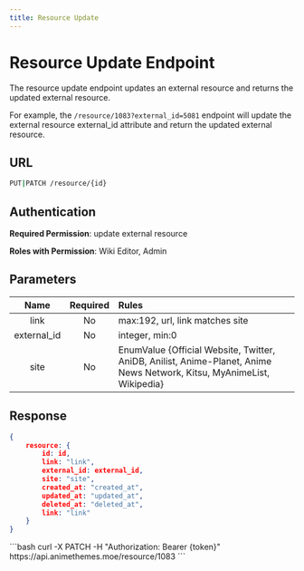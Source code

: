 ```yaml
---
title: Resource Update
---
```


<Block>

# Resource Update Endpoint

The resource update endpoint updates an external resource and returns the updated external resource.

For example, the `/resource/1083?external_id=5081` endpoint will update the external resource external_id attribute and return the updated external resource.

## URL

```sh
PUT|PATCH /resource/{id}
```

## Authentication

**Required Permission**: update external resource

**Roles with Permission**: Wiki Editor, Admin

## Parameters

| Name        | Required | Rules                                                                                                                  |
| :---------: | :------: | :--------------------------------------------------------------------------------------------------------------------- |
| link        | No       | max:192, url, link matches site                                                                                        |
| external_id | No       | integer, min:0                                                                                                         |
| site        | No       | EnumValue {Official Website, Twitter, AniDB, Anilist, Anime-Planet, Anime News Network, Kitsu, MyAnimeList, Wikipedia} |

## Response

```json
{
    resource: {
        id: id,
        link: "link",
        external_id: external_id,
        site: "site",
        created_at: "created_at",
        updated_at: "updated_at",
        deleted_at: "deleted_at",
        link: "link"
    }
}
```

<Example>

<CURL>
```bash
curl -X PATCH -H "Authorization: Bearer {token}" https://api.animethemes.moe/resource/1083
```
</CURL>

</Example>

</Block>